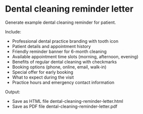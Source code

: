 # Dental cleaning reminder letter

Generate example dental cleaning reminder for patient.

Include:

- Professional dental practice branding with tooth icon
- Patient details and appointment history
- Friendly reminder banner for 6-month cleaning
- Available appointment time slots (morning, afternoon, evening)
- Benefits of regular dental cleaning with checkmarks
- Booking options (phone, online, email, walk-in)
- Special offer for early booking
- What to expect during the visit
- Practice hours and emergency contact information

Output:

- Save as HTML file dental-cleaning-reminder-letter.html
- Save as PDF file dental-cleaning-reminder-letter.pdf
